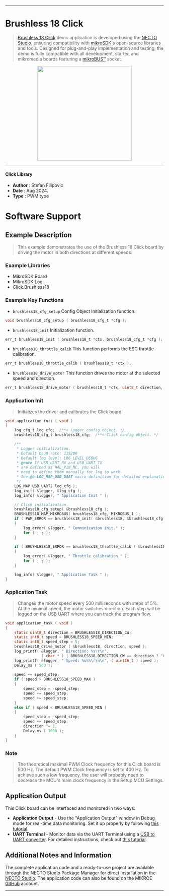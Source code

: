 
---
# Brushless 18 Click

> [Brushless 18 Click](https://www.mikroe.com/?pid_product=MIKROE-6395) demo application is developed using
the [NECTO Studio](https://www.mikroe.com/necto), ensuring compatibility with [mikroSDK](https://www.mikroe.com/mikrosdk)'s
open-source libraries and tools. Designed for plug-and-play implementation and testing, the demo is fully compatible with
all development, starter, and mikromedia boards featuring a [mikroBUS&trade;](https://www.mikroe.com/mikrobus) socket.

<p align="center">
  <img src="https://www.mikroe.com/?pid_product=MIKROE-6395&image=1" height=300px>
</p>

---

#### Click Library

- **Author**        : Stefan Filipovic
- **Date**          : Aug 2024.
- **Type**          : PWM type

# Software Support

## Example Description

> This example demonstrates the use of the Brushless 18 Click board by driving the motor in both directions at different speeds.

### Example Libraries

- MikroSDK.Board
- MikroSDK.Log
- Click.Brushless18

### Example Key Functions

- `brushless18_cfg_setup` Config Object Initialization function.
```c
void brushless18_cfg_setup ( brushless18_cfg_t *cfg );
```

- `brushless18_init` Initialization function.
```c
err_t brushless18_init ( brushless18_t *ctx, brushless18_cfg_t *cfg );
```

- `brushless18_throttle_calib` This function performs the ESC throttle calibration.
```c
err_t brushless18_throttle_calib ( brushless18_t *ctx );
```

- `brushless18_drive_motor` This function drives the motor at the selected speed and direction.
```c
err_t brushless18_drive_motor ( brushless18_t *ctx, uint8_t direction, uint8_t speed );
```

### Application Init

> Initializes the driver and calibrates the Click board.

```c
void application_init ( void )
{
    log_cfg_t log_cfg;  /**< Logger config object. */
    brushless18_cfg_t brushless18_cfg;  /**< Click config object. */

    /** 
     * Logger initialization.
     * Default baud rate: 115200
     * Default log level: LOG_LEVEL_DEBUG
     * @note If USB_UART_RX and USB_UART_TX 
     * are defined as HAL_PIN_NC, you will 
     * need to define them manually for log to work. 
     * See @b LOG_MAP_USB_UART macro definition for detailed explanation.
     */
    LOG_MAP_USB_UART( log_cfg );
    log_init( &logger, &log_cfg );
    log_info( &logger, " Application Init " );

    // Click initialization.
    brushless18_cfg_setup( &brushless18_cfg );
    BRUSHLESS18_MAP_MIKROBUS( brushless18_cfg, MIKROBUS_1 );
    if ( PWM_ERROR == brushless18_init( &brushless18, &brushless18_cfg ) )
    {
        log_error( &logger, " Communication init." );
        for ( ; ; );
    }
    
    if ( BRUSHLESS18_ERROR == brushless18_throttle_calib ( &brushless18 ) )
    {
        log_error( &logger, " Throttle calibration." );
        for ( ; ; );
    }

    log_info( &logger, " Application Task " );
}
```

### Application Task

> Changes the motor speed every 500 milliseconds with steps of 5%. At the minimal speed, the motor switches direction.
Each step will be logged on the USB UART where you can track the program flow.

```c
void application_task ( void )
{
    static uint8_t direction = BRUSHLESS18_DIRECTION_CW;
    static int8_t speed = BRUSHLESS18_SPEED_MIN;
    static int8_t speed_step = 5;
    brushless18_drive_motor ( &brushless18, direction, speed );
    log_printf( &logger, " Direction: %s\r\n", 
                ( char * ) ( BRUSHLESS18_DIRECTION_CW == direction ? "CW" : "CCW" ) );
    log_printf( &logger, " Speed: %u%%\r\n\n", ( uint16_t ) speed );
    Delay_ms ( 500 );
    
    speed += speed_step;
    if ( speed > BRUSHLESS18_SPEED_MAX )
    {
        speed_step = -speed_step;
        speed += speed_step;
        speed += speed_step;
    }
    else if ( speed < BRUSHLESS18_SPEED_MIN )
    {
        speed_step = -speed_step;
        speed += speed_step;
        direction ^= 1;
        Delay_ms ( 1000 );
    }
}
```

### Note

> The theoretical maximal PWM Clock frequency for this Click board is 500 Hz.
The default PWM Clock frequency is set to 400 Hz. To achieve such a low frequency,
the user will probably need to decrease the MCU's main clock frequency in the Setup MCU Settings.

## Application Output

This Click board can be interfaced and monitored in two ways:
- **Application Output** - Use the "Application Output" window in Debug mode for real-time data monitoring.
Set it up properly by following [this tutorial](https://www.youtube.com/watch?v=ta5yyk1Woy4).
- **UART Terminal** - Monitor data via the UART Terminal using
a [USB to UART converter](https://www.mikroe.com/click/interface/usb?interface*=uart,uart). For detailed instructions,
check out [this tutorial](https://help.mikroe.com/necto/v2/Getting%20Started/Tools/UARTTerminalTool).

## Additional Notes and Information

The complete application code and a ready-to-use project are available through the NECTO Studio Package Manager for 
direct installation in the [NECTO Studio](https://www.mikroe.com/necto). The application code can also be found on
the MIKROE [GitHub](https://github.com/MikroElektronika/mikrosdk_click_v2) account.

---
